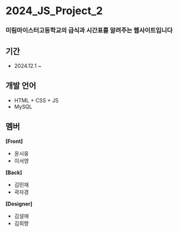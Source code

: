 # 2024_JS_Project_2<br>
### 미림마이스터고등학교의 급식과 시간표를 알려주는 웹사이트입니다

## 기간
- 2024.12.1 ~ 

## 개발 언어
- HTML + CSS + JS
- MySQL

## 멤버
<b>[Front]</b>
- 윤시웅
- 이서영

<b>[Back]</b>
- 김민재
- 곽자경
  
<b>[Designer]</b>
- 김설애
- 김희향
